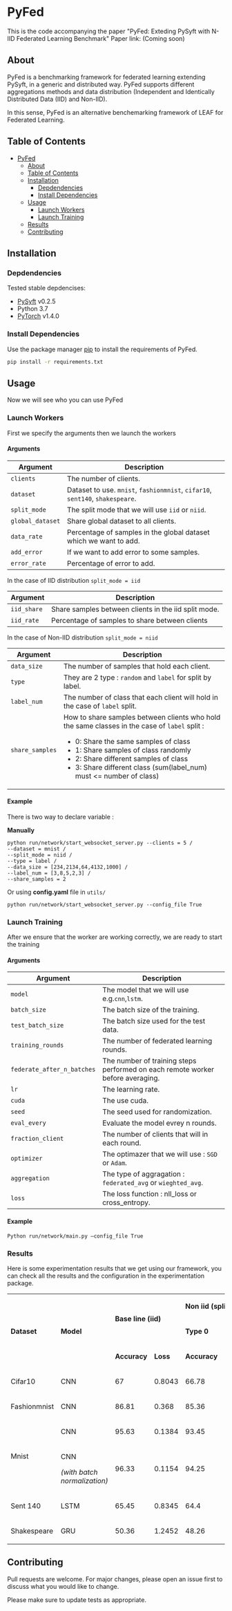# PyFed

This is the code accompanying the paper "PyFed: Exteding PySyft with N-IID Federated Learning Benchmark" Paper link:  (Coming soon)

## About

PyFed is a benchmarking framework for federated learning extending PySyft, in a generic and distributed way. PyFed supports different aggregations methods and data distribution (Independent and Identically Distributed Data (IID) and Non-IID).

In this sense, PyFed is an alternative benchemarking framework of LEAF for Federated Learning.

## Table of Contents
- [PyFed](#pyfed)
  * [About](#about)
  * [Table of Contents](#table-of-contents)
  * [Installation](#installation)
    + [Depdendencies](#depdendencies)
    + [Install Dependencies](install-dependencies)
  * [Usage](#usage)
    + [Launch Workers](#launch-workers)
    + [Launch Training](#launch-training)
  * [Results](#results)
  * [Contributing](#contributing)

## Installation

### Depdendencies

Tested stable depdencises:

- [PySyft](https://github.com/OpenMined/PySyft) v0.2.5
- Python 3.7
- [PyTorch](https://github.com/pytorch/pytorch) v1.4.0

### Install Dependencies

Use the package manager [pip](https://pip.pypa.io/en/stable/) to install the requirements of PyFed.

```bash
pip install -r requirements.txt
```

## Usage

Now we will see who you can use PyFed 

### Launch Workers

First we specify the arguments then we launch the workers

#### Arguments

| Argument                      | Description                                 |
| ----------------------------- | ---------------------------------------- |
| `clients`                     | The number of clients. |
| `dataset`      | Dataset to use. `mnist`, `fashionmnist`, `cifar10`, `sent140`, `shakespeare`. |
| `split_mode` | The split mode that we will use `iid` or `niid`. |
| `global_dataset` | Share global dataset to all clients. |
| `data_rate` | Percentage of samples in the global dataset which we want to add. |
| `add_error` | If we want to add error to some samples. |
| `error_rate` | Percentage of error to add. |

In the case of IID distribution `split_mode = iid`

| Argument                      | Description                                 |
| ----------------------------- | ---------------------------------------- |
| `iid_share`                     | Share samples between clients in the iid split mode. |
| `iid_rate`      | Percentage of samples to share between clients|

In the case of Non-IID distribution `split_mode = niid`

| Argument                      | Description                                 |
| ----------------------------- | ---------------------------------------- |
| `data_size`                     | The number of samples that hold each client. |
| `type`      | They are 2 type : `random` and `label` for split by label. |
| `label_num` | The number of class that each client will hold in the case of `label` split. |
| `share_samples` |  How to share samples between clients who hold the same classes in the case of `label` split :<ul><li>0: Share the same samples of class</li><li>1: Share samples of class randomly</li><li>2: Share different samples of class</li><li>3: Share different class (sum(label_num) must <= number of class)</li></ul> |

#### Example

There is two way to declare variable :

**Manually**

```
python run/network/start_websocket_server.py --clients = 5 /
--dataset = mnist /
--split_mode = niid /
--type = label /
--data_size = [234,2134,64,4132,1000] /
--label_num = [3,8,5,2,3] /
--share_samples = 2
```

Or using **config.yaml** file in `utils/`

```
python run/network/start_websocket_server.py --config_file True
```

### Launch Training

After we ensure that the worker are working correctly, we are ready to start the training

#### Arguments

| Argument                      | Description                                 |
| ----------------------------- | ---------------------------------------- |
| `model`                     | The model that we will use e.g.`cnn`,`lstm`. |
| `batch_size`      | The batch size of the training. |
| `test_batch_size` | The batch size used for the test data. |
| `training_rounds` | The number of federated learning rounds. |
| `federate_after_n_batches` | The number of training steps performed on each remote worker before averaging. |
| `lr` | The learning rate. |
| `cuda` | The use cuda. |
| `seed` | The seed used for randomization. |
| `eval_every` | Evaluate the model evrey n rounds. |
| `fraction_client` | The number of clients that will in each round. |
| `optimizer` | The optimazer that we will use : `SGD` or `Adam`. |
| `aggregation` | The type of aggragation : `federated_avg` or `wieghted_avg`. |
| `loss` | The loss function : nll_loss or cross_entropy. |

#### Example

```
Python run/network/main.py –config_file True
```

### Results

Here is some experimentation results that we get using our framework, you can check all the results and the configuration in the experimentation package.

<table width="110%">
<tbody>
<tr>
<td rowspan="3" width="8%" text-align: center;>
<p><strong>Dataset</strong></p>
</td>
<td rowspan="3" width="5%" text-align: center;>
<p><strong>Model</strong></p>
</td>
<td colspan="2" rowspan="2" width="12%" text-align: center;>
<p><strong>Base line (iid)</strong></p>
</td>
<td colspan="6" width="37%" text-align: center;>
<p><strong>Non iid (split by label)</strong></p>
</td>
<td colspan="2" rowspan="2" width="12%" text-align: center;>
<p><strong>Non iid (random split)</strong></p>
</td>
<td rowspan="3" width="5%" text-align: center;>
<p><strong>Epochs</strong></p>
</td>
<td rowspan="3" width="8%" text-align: center;>
<p><strong>Bach-size</strong></p>
</td>
<td rowspan="3" width="5%" text-align: center;>
<p><strong>fraction</strong></p>
</td>
<td rowspan="3" width="3%" text-align: center;>
<p><strong>lr</strong></p>
</td>
<td rowspan="3" width="5%" text-align: center;>
<p><strong>Rounds</strong></p>
</td>
</tr>
<tr>
<td colspan="2" width="12%" text-align: center;>
<p><strong>Type 0</strong></p>
</td>
<td colspan="2" width="12%" text-align: center;>
<p><strong>Type 1</strong></p>
</td>
<td colspan="2" width="12%" text-align: center;>
<p><strong>Type 2</strong></p>
</td>
</tr>
<tr>
<td width="6%" text-align: center;>
<p><strong>Accuracy</strong></p>
</td>
<td width="5%" text-align: center;>
<p><strong>Loss</strong></p>
</td>
<td width="6%" text-align: center;>
<p><strong>Accuracy</strong></p>
</td>
<td width="5%" text-align: center;>
<p><strong>Loss</strong></p>
</td>
<td width="6%" text-align: center;>
<p><strong>Accuracy</strong></p>
</td>
<td width="5%" text-align: center;>
<p><strong>Loss</strong></p>
</td>
<td width="6%" text-align: center;>
<p><strong>Accuracy</strong></p>
</td>
<td width="5%" text-align: center;>
<p><strong>Loss</strong></p>
</td>
<td width="6%" text-align: center;>
<p><strong>Accuracy</strong></p>
</td>
<td width="5%" text-align: center;>
<p><strong>Loss</strong></p>
</td>
</tr>
<tr>
<td width="8%" text-align: center;>
<p>Cifar10</p>
</td>
<td width="5%">
<p>CNN</p>
</td>
<td width="6%">
<p>67</p>
</td>
<td width="5%">
<p>0.8043</p>
</td>
<td width="6%">
<p>66.78</p>
</td>
<td width="5%">
<p>0.8132</p>
</td>
<td width="7%">
<p>65.89</p>
</td>
<td width="5%">
<p>0.8453</p>
</td>
<td width="6%">
<p>65.45</p>
</td>
<td width="6%">
<p>0.8464</p>
</td>
<td width="6%">
<p>66.89</p>
</td>
<td width="5%">
<p>0.8121</p>
</td>
<td width="5%">
<p>1</p>
</td>
<td width="4%">
<p>5</p>
</td>
<td width="5%">
<p>0.1</p>
</td>
<td width="3%">
<p>0.1</p>
</td>
<td width="5%">
<p>2500</p>
</td>
</tr>
<tr>
<td width="8%">
<p>Fashionmnist</p>
</td>
<td width="5%">
<p>CNN</p>
</td>
<td width="6%">
<p>86.81</p>
</td>
<td width="5%">
<p>0.368</p>
</td>
<td width="6%">
<p>85.36</p>
</td>
<td width="5%">
<p>0.4029</p>
</td>
<td width="7%">
<p>85.8</p>
</td>
<td width="5%">
<p>0.3956</p>
</td>
<td width="6%">
<p>85.42</p>
</td>
<td width="6%">
<p>0.4009</p>
</td>
<td width="6%">
<p>86.57</p>
</td>
<td width="5%">
<p>0.3727</p>
</td>
<td width="5%">
<p>1</p>
</td>
<td width="4%">
<p>10</p>
</td>
<td width="5%">
<p>0.1</p>
</td>
<td width="3%">
<p>0.1</p>
</td>
<td width="5%">
<p>100</p>
</td>
</tr>
<tr>
<td rowspan="2" width="8%">
<p>Mnist</p>
</td>
<td width="5%">
<p>CNN</p>
</td>
<td width="6%">
<p>95.63</p>
</td>
<td width="5%">
<p>0.1384</p>
</td>
<td width="6%">
<p>93.45</p>
</td>
<td width="5%">
<p>0.2171</p>
</td>
<td width="7%">
<p>93.88</p>
</td>
<td width="5%">
<p>0.2164</p>
</td>
<td width="6%">
<p>93.84</p>
</td>
<td width="6%">
<p>0.2086</p>
</td>
<td width="6%">
<p>95.04</p>
</td>
<td width="5%">
<p>0.1671</p>
</td>
<td width="5%">
<p>1</p>
</td>
<td width="4%">
<p>10</p>
</td>
<td width="5%">
<p>0.1</p>
</td>
<td width="3%">
<p>0.1</p>
</td>
<td width="5%">
<p>20</p>
</td>
</tr>
<tr>
<td width="5%">
<p>CNN</p>
<p><em>(with batch normalization)</em></p>
</td>
<td width="6%">
<p>96.33</p>
</td>
<td width="5%">
<p>0.1154</p>
</td>
<td width="6%">
<p>94.25</p>
</td>
<td width="5%">
<p>0.1902</p>
</td>
<td width="7%">
<p>94.74</p>
</td>
<td width="5%">
<p>0.1771</p>
</td>
<td width="6%">
<p>94.76</p>
</td>
<td width="6%">
<p>0.1884</p>
</td>
<td width="6%">
<p>96.09</p>
</td>
<td width="5%">
<p>0.13</p>
</td>
<td width="5%">
<p>1</p>
</td>
<td width="4%">
<p>10</p>
</td>
<td width="5%">
<p>0.1</p>
</td>
<td width="3%">
<p>0.1</p>
</td>
<td width="5%">
<p>20</p>
</td>
</tr>
<tr>
<td width="8%">
<p>Sent 140</p>

</td>
<td width="5%">
<p>LSTM</p>
</td>
<td width="6%">
<p>65.45</p>
</td>
<td width="5%">
<p>0.8345</p>
</td>
<td width="6%">
<p>64.4</p>
</td>
<td width="5%">
<p>0.9244</p>
</td>
<td width="7%">
<p>64.23</p>
</td>
<td width="5%">
<p>0.9445</p>
</td>
<td width="6%">
<p>65.78</p>
</td>
<td width="6%">
<p>0.8123</p>
</td>
<td width="6%">
<p>65.1</p>
</td>
<td width="5%">
<p>0.8663</p>
</td>
<td width="5%">
<p>1</p>
</td>
<td width="4%">
<p>1</p>
</td>
<td width="5%">
<p>0.1</p>
</td>
<td width="3%">
<p>0.1</p>
</td>
<td width="5%">
<p>1000</p>
</td>
</tr>
<tr>
<td width="8%">
<p>Shakespeare</p>
</td>
<td width="5%">
<p>GRU</p>
</td>
<td width="6%">
<p>50.36</p>
</td>
<td width="5%">
<p>1.2452</p>
</td>
<td width="6%">
<p>48.26</p>
</td>
<td width="5%">
<p>1.3452</p>
</td>
<td width="7%">
<p>48.76</p>
</td>
<td width="5%">
<p>1.2052</p>
</td>
<td width="6%">
<p>45.23</p>
</td>
<td width="6%">
<p>1.7452</p>
</td>
<td width="6%">
<p>49.46</p>
</td>
<td width="5%">
<p>1.2952</p>
</td>
<td width="5%">
<p>1</p>
</td>
<td width="4%">
<p>1</p>
</td>
<td width="5%">
<p>0.1</p>
</td>
<td width="3%">
<p>0.8</p>
</td>
<td width="5%">
<p>2000</p>
</td>
</tr>
</tbody>
</table>


## Contributing
Pull requests are welcome. For major changes, please open an issue first to discuss what you would like to change.

Please make sure to update tests as appropriate.
